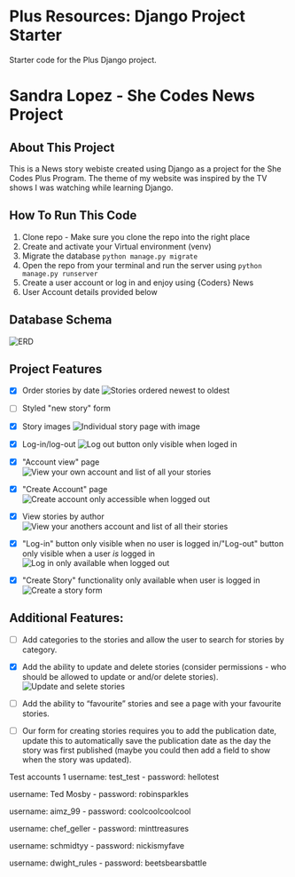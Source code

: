 # Plus Resources: Django Project Starter

Starter code for the Plus Django project.

# Sandra Lopez - She Codes News Project

## About This Project
This is a News story webiste created using Django as a project for the She Codes Plus Program. 
The theme of my website was inspired by the TV shows I was watching while learning Django.

## How To Run This Code

1. Clone repo - Make sure you clone the repo into the right place
2. Create and activate your Virtual environment (venv)
3. Migrate the database `python manage.py migrate`
4. Open the repo from your terminal and run the server using `python manage.py runserver`
5. Create a user account or log in and enjoy using {Coders} News
6. User Account details provided below

## Database Schema
![ERD](<she_codes_news/img/erd.png>)

## Project Features
- [x] Order stories by date
    ![Stories ordered newest to oldest](<she_codes_news/img/Screen Shot 2023-12-17 at 11.03.09 pm.png>)

- [ ] Styled "new story" form

- [x] Story images
    ![Individual story page with image](<she_codes_news/img/Screen Shot 2023-12-17 at 11.04.28 pm.png>)

- [x] Log-in/log-out
    ![Log out button only visible when loged in](<she_codes_news/img/Screen Shot 2023-12-17 at 11.07.09 pm.png>)

- [x] "Account view" page
    ![View your own account and list of all your stories](<she_codes_news/img/Screen Shot 2023-12-17 at 11.07.09 pm.png>)

- [x] "Create Account" page
    ![Create account only accessible when logged out](<she_codes_news/img/Screen Shot 2023-12-17 at 11.11.31 pm.png>)

- [x] View stories by author
    ![View your anothers account and list of all their stories](<she_codes_news/img/Screen Shot 2023-12-17 at 11.07.45 pm.png>)

- [x] "Log-in" button only visible when no user is logged in/"Log-out" button
        only visible when a user *is* logged in
        ![Log in only available when logged out](<she_codes_news/img/Screen Shot 2023-12-17 at 11.11.17 pm.png>)

- [x] "Create Story" functionality only available when user is logged in 
![Create a story form](<she_codes_news/img/Screen Shot 2023-12-17 at 11.06.32 pm.png>)

## Additional Features:
- [ ] Add categories to the stories and allow the user to search for stories by
        category.

- [x] Add the ability to update and delete stories (consider permissions - who
        should be allowed to update or and/or delete stories).
    ![Update and selete stories](<she_codes_news/img/Screen Shot 2023-12-17 at 11.08.46 pm.png>)

- [ ] Add the ability to “favourite” stories and see a page with your favourite
        stories.

- [ ] Our form for creating stories requires you to add the publication date,
        update this to automatically save the publication date as the day the
        story was first published (maybe you could then add a field to show
        when the story was updated).
         

Test accounts 1
username: test_test - password: hellotest

username: Ted Mosby - password: robinsparkles

username: aimz_99 - password: coolcoolcoolcool

username: chef_geller - password: minttreasures

username: schmidtyy - password: nickismyfave

username: dwight_rules - password: beetsbearsbattle